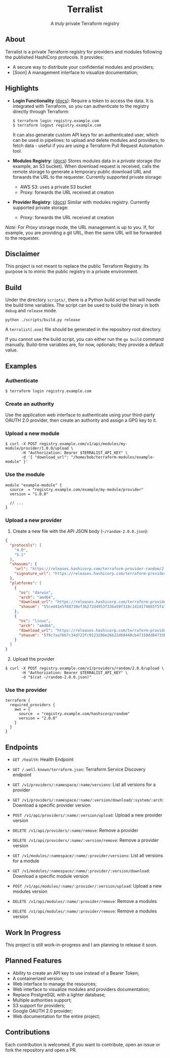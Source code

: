 <!-- markdownlint-configure-file {
  "MD013": {
    "code_blocks": false,
    "tables": false
  },
  "MD033": false,
  "MD041": false
} -->

<div align="center" markdown="1">

# Terralist

A _truly_ private Terraform registry
<br />

</div>

## About

Terralist is a private Terraform registry for providers and modules following the published HashiCorp protocols. It provides:
* A secure way to distribute your confidential modules and providers;
* [_Soon_] A management interface to visualize documentation;

## Highlights
* **Login Functionality** ([docs](https://www.terraform.io/docs/internals/login-protocol.html)): Require a token to access the data. It is integrated with Terraform, so you can authenticate to the registry directly through Terraform:
  ```
  $ terraform login registry.example.com
  $ terraform logout registry.example.com
  ```
  It can also generate custom API keys for an authenticated user, which can be used in pipelines: to upload and delete modules and providers; to fetch data - useful if you are using a Terraform Pull Request Automation tool.

* **Modules Registry**: ([docs](https://www.terraform.io/docs/internals/module-registry-protocol.html)) Stores modules data in a *private* storage (for example, an S3 bucket). When download request is received, calls the remote storage to generate a temporary public download URL and forwards the URL to the requester.
  Currently supported private storage:
  * AWS S3: uses a private S3 bucket
  * Proxy: forwards the URL received at creation

* **Provider Registry**: ([docs](https://www.terraform.io/docs/internals/provider-registry-protocol.html)) Similar with modules registry.
  Currently supported private storage:
  * Proxy: forwards the URL received at creation

_Note_: For _Proxy_ storage mode, the URL management is up to you. If, for example, you are providing a git URL, then the same URL will be forwarded to the requester.

## Disclaimer

This project is not meant to replace the public Terraform Registry. Its purpose is to mimic the public registry in a private environment.

## Build

Under the directory `scripts/`, there is a Python build script that will handle the build time variables. The script can be used to build the binary in both `debug` and `release` mode.

```
python ./scripts/build.py release
```

A `terralist[.exe]` file should be generated in the repository root directory.

If you cannot use the build script, you can either run the `go build` command manually. Build-time variables are, for now, optionals; they provide a default value.

## Examples

### Authenticate
```
$ terraform login registry.example.com
```

### Create an authority

Use the application web interface to authenticate using your third-party OAUTH 2.0 provider, then create an authority and assign a GPG key to it.

### Upload a new module
```
$ curl -X POST registry.example.com/v1/api/modules/my-module/provider/1.0.0/upload \
       -H "Authorization: Bearer $TERRALIST_API_KEY" \
       -d '{ "download_url": "/home/bob/terraform-modules/example-module" }'
```

### Use the module
```
module "example-module" {
  source  = "registry.example.com/example/my-module/provider"
  version = "1.0.0"

  // ...
}
```

### Upload a new provider

1. Create a new file with the API JSON body (`~/random-2.0.0.json`):
```json
{
  "protocols": [
    "4.0",
    "5.1"
  ],
  "shasums": {
    "url": "https://releases.hashicorp.com/terraform-provider-random/2.0.0/terraform-provider-random_2.0.0_SHA256SUMS",
    "signature_url": "https://releases.hashicorp.com/terraform-provider-random/2.0.0/terraform-provider-random_2.0.0_SHA256SUMS.sig"
  },
  "platforms": [
    {
      "os": "darwin",
      "arch": "amd64",
      "download_url": "https://releases.hashicorp.com/terraform-provider-random/2.0.0/terraform-provider-random_2.0.0_darwin_amd64.zip",
      "shasum": "55ced41e5f68730ef36272d4953f336a50f318c1d1d174665f5fa76cb5df08ae"
    },
    {
      "os": "linux",
      "arch": "amd64",
      "download_url": "https://releases.hashicorp.com/terraform-provider-random/2.0.0/terraform-provider-random_2.0.0_linux_amd64.zip",
      "shasum": "5f9c7aa76b7c34d722fc9123208e26b22d60440cb47150dd04733b9b94f4541a"
    }
  ]
}
```

2. Upload the provider
```
$ curl -X POST registry.example.com/v1/providers/random/2.0.0/upload \
       -H "Authorization: Bearer $TERRALIST_API_KEY" \
       -d "$(cat ~/random-2.0.0.json)"
```

### Use the provider
```
terraform {
  required_providers {
    aws = {
      source  = "registry.example.com/hashicorp/random"
      version = "2.0.0"
    }
  }
}
```

## Endpoints

* `GET /health`: Health Endpoint
* `GET /.well-known/terraform.json`: Terraform Service Discovery endpoint

* `GET /v1/providers/:namespace/:name/versions`: List all versions for a provider
* `GET /v1/providers/:namespace/:name/:version/download/:system/:arch`: Download a specific provider version
* `POST /v1/api/providers/:name/:version/upload`: Upload a new provider version
* `DELETE /v1/api/providers/:name/remove`: Remove a provider
* `DELETE /v1/api/providers/:name/:version/remove`: Remove a provider version


* `GET /v1/modules/:namespace/:name/:provider/versions`: List all versions for a module
* `GET /v1/modules/:namespace/:name/:provider/:version/download`: Download a specific module version
* `POST /v1/api/modules/:name/:provider/:version/upload`: Upload a new modules version
* `DELETE /v1/api/modules/:name/:provider/remove`: Remove a modules
* `DELETE /v1/api/modules/:name/:provider/remove`: Remove a modules version

## Work In Progress

This project is still work-in-progress and I am planning to release it soon.

## Planned Features
* Ability to create an API key to use instead of a Bearer Token;
* A containerized version;
* Web interface to manage the resources;
* Web interface to visualize modules and providers documentation;
* Replace PostgreSQL with a lighter database;
* Multiple authorities support;
* S3 support for providers;
* Google OAUTH 2.0 provider;
* Web documentation for the entire project;

## Contributions

Each contribution is welcomed, if you want to contribute, open an issue or fork the repository and open a PR.